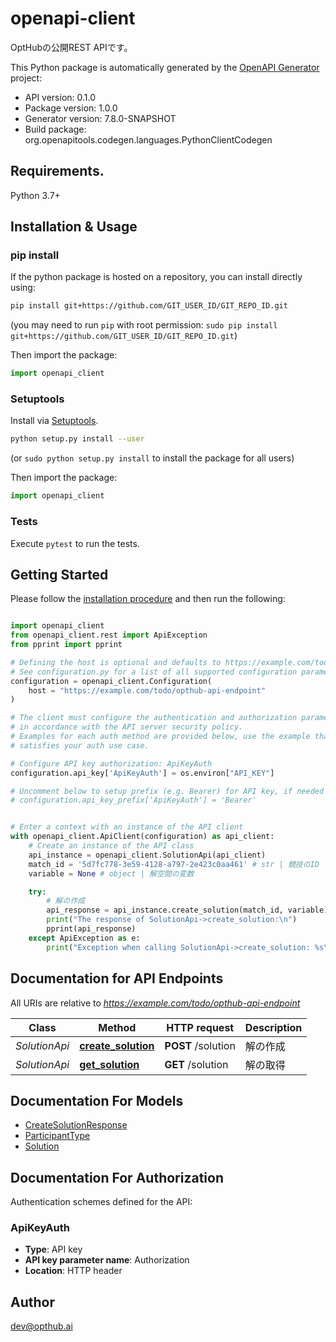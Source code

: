 # openapi-client
OptHubの公開REST APIです。

This Python package is automatically generated by the [OpenAPI Generator](https://openapi-generator.tech) project:

- API version: 0.1.0
- Package version: 1.0.0
- Generator version: 7.8.0-SNAPSHOT
- Build package: org.openapitools.codegen.languages.PythonClientCodegen

## Requirements.

Python 3.7+

## Installation & Usage
### pip install

If the python package is hosted on a repository, you can install directly using:

```sh
pip install git+https://github.com/GIT_USER_ID/GIT_REPO_ID.git
```
(you may need to run `pip` with root permission: `sudo pip install git+https://github.com/GIT_USER_ID/GIT_REPO_ID.git`)

Then import the package:
```python
import openapi_client
```

### Setuptools

Install via [Setuptools](http://pypi.python.org/pypi/setuptools).

```sh
python setup.py install --user
```
(or `sudo python setup.py install` to install the package for all users)

Then import the package:
```python
import openapi_client
```

### Tests

Execute `pytest` to run the tests.

## Getting Started

Please follow the [installation procedure](#installation--usage) and then run the following:

```python

import openapi_client
from openapi_client.rest import ApiException
from pprint import pprint

# Defining the host is optional and defaults to https://example.com/todo/opthub-api-endpoint
# See configuration.py for a list of all supported configuration parameters.
configuration = openapi_client.Configuration(
    host = "https://example.com/todo/opthub-api-endpoint"
)

# The client must configure the authentication and authorization parameters
# in accordance with the API server security policy.
# Examples for each auth method are provided below, use the example that
# satisfies your auth use case.

# Configure API key authorization: ApiKeyAuth
configuration.api_key['ApiKeyAuth'] = os.environ["API_KEY"]

# Uncomment below to setup prefix (e.g. Bearer) for API key, if needed
# configuration.api_key_prefix['ApiKeyAuth'] = 'Bearer'


# Enter a context with an instance of the API client
with openapi_client.ApiClient(configuration) as api_client:
    # Create an instance of the API class
    api_instance = openapi_client.SolutionApi(api_client)
    match_id = '5d7fc778-3e59-4128-a797-2e423c0aa461' # str | 競技のID
    variable = None # object | 解空間の変数

    try:
        # 解の作成
        api_response = api_instance.create_solution(match_id, variable)
        print("The response of SolutionApi->create_solution:\n")
        pprint(api_response)
    except ApiException as e:
        print("Exception when calling SolutionApi->create_solution: %s\n" % e)

```

## Documentation for API Endpoints

All URIs are relative to *https://example.com/todo/opthub-api-endpoint*

Class | Method | HTTP request | Description
------------ | ------------- | ------------- | -------------
*SolutionApi* | [**create_solution**](docs/SolutionApi.md#create_solution) | **POST** /solution | 解の作成
*SolutionApi* | [**get_solution**](docs/SolutionApi.md#get_solution) | **GET** /solution | 解の取得


## Documentation For Models

 - [CreateSolutionResponse](docs/CreateSolutionResponse.md)
 - [ParticipantType](docs/ParticipantType.md)
 - [Solution](docs/Solution.md)


<a id="documentation-for-authorization"></a>
## Documentation For Authorization


Authentication schemes defined for the API:
<a id="ApiKeyAuth"></a>
### ApiKeyAuth

- **Type**: API key
- **API key parameter name**: Authorization
- **Location**: HTTP header


## Author

dev@opthub.ai


